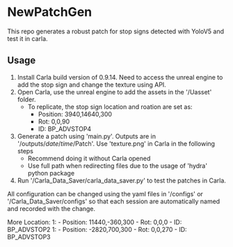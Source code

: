 # NewPatchGen
This repo generates a robust patch for stop signs detected with YoloV5 and test it in carla.

## Usage
1. Install Carla build version of 0.9.14. Need to access the unreal engine to add the stop sign and change the texture using API.
2. Open Carla, use the unreal engine to add the assets in the '/Uasset' folder.
   - To replicate, the stop sign location and roation are set as:
     - Position: 3940,14640,300
     - Rot: 0,0,90
     - ID: BP_ADVSTOP4
3. Generate a patch using 'main.py'. Outputs are in '/outputs/$date$/$time$/Patch'. Use 'texture.png' in Carla in the following steps
   - Recommend doing it without Carla opened
   - Use full path when redirecting files due to the usage of 'hydra' python package 
4. Run '/Carla_Data_Saver/carla_data_saver.py' to test the patches in Carla.

All configuration can be changed using the yaml files in '/configs' or '/Carla_Data_Saver/configs' so that each session are automatically named and recorded with the change.

More Location:
1: 
     - Position: 11440,-360,300
     - Rot: 0,0,0
     - ID: BP_ADVSTOP2
1: 
     - Position: -2820,700,300
     - Rot: 0,0,270
     - ID: BP_ADVSTOP3
